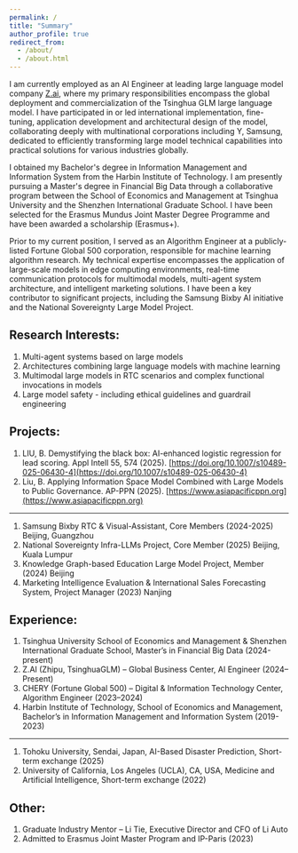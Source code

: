 ```yaml
---
permalink: /
title: "Summary"
author_profile: true
redirect_from: 
  - /about/
  - /about.html
---
```

I am currently employed as an AI Engineer at leading large language model company [Z.ai](https://z.ai), where my primary responsibilities encompass the global deployment and commercialization of the Tsinghua GLM large language model. I have participated in or led international implementation, fine-tuning, application development and architectural design of the model, collaborating deeply with multinational corporations including Y, Samsung, dedicated to efficiently transforming large model technical capabilities into practical solutions for various industries globally.

I obtained my Bachelor's degree in Information Management and Information System from the Harbin Institute of Technology. I am presently pursuing a Master's degree in Financial Big Data through a collaborative program between the School of Economics and Management at Tsinghua University and the Shenzhen International Graduate School. I have been selected for the Erasmus Mundus Joint Master Degree Programme and have been awarded a scholarship (Erasmus+).

Prior to my current position, I served as an Algorithm Engineer at a publicly-listed Fortune Global 500 corporation, responsible for machine learning algorithm research. My technical expertise encompasses the application of large-scale models in edge computing environments, real-time communication protocols for multimodal models, multi-agent system architecture, and intelligent marketing solutions. I have been a key contributor to significant projects, including the Samsung Bixby AI initiative and the National Sovereignty Large Model Project.

Research Interests:
------
1. Multi-agent systems based on large models
2. Architectures combining large language models with machine learning
3. Multimodal large models in RTC scenarios and complex functional invocations in models
4. Large model safety - including ethical guidelines and guardrail engineering

Projects:
------
1. LIU, B. Demystifying the black box: AI-enhanced logistic regression for lead scoring. Appl Intell 55, 574 (2025). [https://doi.org/10.1007/s10489-025-06430-4](https://doi.org/10.1007/s10489-025-06430-4)
2. Liu, B. Applying Information Space Model Combined with Large Models to Public Governance. AP-PPN (2025). [https://www.asiapacificppn.org](https://www.asiapacificppn.org)
-----
1. Samsung Bixby RTC & Visual-Assistant, Core Members (2024-2025) Beijing, Guangzhou
2. National Sovereignty Infra-LLMs Project, Core Member (2025) Beijing, Kuala Lumpur
3. Knowledge Graph-based Education Large Model Project, Member (2024) Beijing
4. Marketing Intelligence Evaluation & International Sales Forecasting System, Project Manager (2023) Nanjing

Experience:
------
1. Tsinghua University School of Economics and Management & Shenzhen International Graduate School, Master’s in Financial Big Data (2024-present)
1. Z.AI (Zhipu, TsinghuaGLM) – Global Business Center, AI Engineer (2024–Present)
1. CHERY (Fortune Global 500) – Digital & Information Technology Center, Algorithm Engineer (2023–2024)
1. Harbin Institute of Technology, School of Economics and Management, Bachelor’s in Information Management and Information System (2019-2023)
-----
1. Tohoku University, Sendai, Japan, AI-Based Disaster Prediction, Short-term exchange (2025)
1. University of California, Los Angeles (UCLA), CA, USA, Medicine and Artificial Intelligence, Short-term exchange (2022)

Other:
------
1. Graduate Industry Mentor – Li Tie, Executive Director and CFO of Li Auto 
1. Admitted to Erasmus Joint Master Program and IP-Paris (2023)
